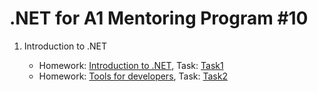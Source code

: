 # .NET for A1 Mentoring Program #10

1. Introduction to .NET

    * Homework: [Introduction to .NET]( https://github.com/UltramarineDev/NET_for_A1_Mentoring_Program_10/tree/master/1.Introduction_to_Net/IntroductionToNet ), Task: [Task1](https://github.com/UltramarineDev/NET_for_A1_Mentoring_Program_10/blob/master/1.Introduction_to_Net/Task1.pdf)
    * Homework: [Tools for developers]( https://github.com/UltramarineDev/NET_for_A1_Mentoring_Program_10/tree/master/1.Introduction_to_Net/ToolsForDevelopers ), Task: [Task2](https://github.com/UltramarineDev/NET_for_A1_Mentoring_Program_10/blob/master/1.Introduction_to_Net/Task2.pdf)
